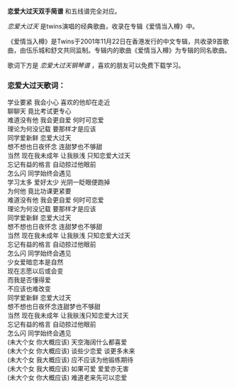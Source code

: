 

**恋爱大过天双手简谱** 和五线谱完全对应。

_恋爱大过天_ 是twins演唱的经典歌曲，收录在专辑《爱情当入樽》中。

《爱情当入樽》是Twins于2001年11月22日在香港发行的中文专辑，共收录9首歌曲，由伍乐城和舒文共同监制。专辑内的歌曲《爱情当入樽》为专辑的同名歌曲。

歌词下方是 _恋爱大过天钢琴谱_ ，喜欢的朋友可以免费下载学习。

### 恋爱大过天歌词：

学业要紧 我会小心 喜欢的他却在走近  
聊聊天 竟比考试更专心  
难道没有他 我会更自爱 何时可恋爱  
理论为何没记载 要那样才是应该  
同学爱新鲜 恋爱大过天  
想不想也日夜怀念 连甜梦也不够甜  
当然 现在我未成年 让我肤浅 只知恋爱大过天  
忘记有益的格言 自动掠过他眼前  
怎么闪 同学始终会遇见  
学习太多 爱好太少 光阴一眨眼便跑掉  
为何他 竟比功课更紧要  
难道没有他 我会更自爱 何时可恋爱  
理论为何没记载 要那样才是应该  
同学爱新鲜 恋爱大过天  
想不想也日夜怀念 连甜梦也不够甜  
当然 现在我未成年 让我肤浅 只知恋爱大过天  
忘记有益的格言 自动掠过他眼前  
怎么闪 同学始终会遇见  
少女爱暗恋本是自然  
现在志愿以后或会变  
而我是否懂得爱  
不应该也难改变  
同学爱新鲜 恋爱大过天  
想不想也日夜怀念连甜梦也不够甜  
当然 现在我未成年 让我肤浅只知恋爱大过天  
忘记有益的格言 自动掠过他眼前  
怎么闪 同学始终会遇见  
(未大个女 你大概应该) 天空海阔什么都喜爱  
(未大个女 你大概应该) 谈些少恋爱 谈更多未来  
(未大个女 我大概应该) 应不应该为他锻练期待  
(未大个女 我大概应该) 如果可爱 爱爱亦无害  
(未大个女 你大概应该) 难道老来先可以恋爱

